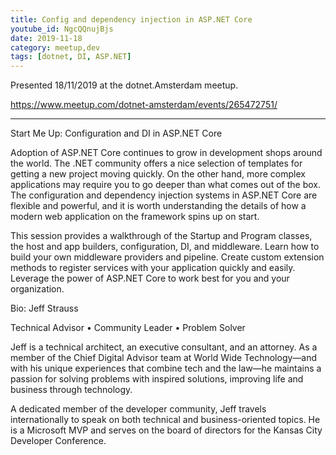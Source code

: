 ```yaml
---
title: Config and dependency injection in ASP.NET Core
youtube_id: NgcQQnujBjs
date: 2019-11-18
category: meetup,dev
tags: [dotnet, DI, ASP.NET]
---
```


Presented 18/11/2019 at the dotnet.Amsterdam meetup.

https://www.meetup.com/dotnet-amsterdam/events/265472751/

---

Start Me Up: Configuration and DI in ASP.NET Core

Adoption of ASP.NET Core continues to grow in development shops around the world. The .NET community offers a nice selection of templates for getting a new project moving quickly. On the other hand, more complex applications may require you to go deeper than what comes out of the box. The configuration and dependency injection systems in ASP.NET Core are flexible and powerful, and it is worth understanding the details of how a modern web application on the framework spins up on start.

This session provides a walkthrough of the Startup and Program classes, the host and app builders, configuration, DI, and middleware. Learn how to build your own middleware providers and pipeline. Create custom extension methods to register services with your application quickly and easily. Leverage the power of ASP.NET Core to work best for you and your organization.

Bio: Jeff Strauss

Technical Advisor • Community Leader • Problem Solver

Jeff is a technical architect, an executive consultant, and an attorney. As a member of the Chief Digital Advisor team at World Wide Technology—and with his unique experiences that combine tech and the law—he maintains a passion for solving problems with inspired solutions, improving life and business through technology.

A dedicated member of the developer community, Jeff travels internationally to speak on both technical and business-oriented topics. He is a Microsoft MVP and serves on the board of directors for the Kansas City Developer Conference.